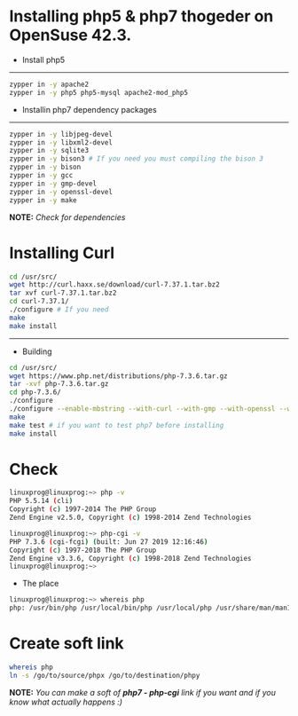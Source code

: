 # Installing php5 & php7 thogeder on OpenSuse 42.3.
- Install php5
--------------------------------------------------
```bash
zypper in -y apache2
zypper in -y php5 php5-mysql apache2-mod_php5 
```

- Installin php7 dependency packages
--------------------------------------------------
```bash
zypper in -y libjpeg-devel
zypper in -y libxml2-devel
zypper in -y sqlite3
zypper in -y bison3 # If you need you must compiling the bison 3
zypper in -y bison
zypper in -y gcc
zypper in -y gmp-devel
zypper in -y openssl-devel
zypper in -y make
```
**NOTE:** *Check for dependencies*

# Installing Curl 
```bash
cd /usr/src/
wget http://curl.haxx.se/download/curl-7.37.1.tar.bz2
tar xvf curl-7.37.1.tar.bz2
cd curl-7.37.1/
./configure # If you need
make
make install
```
-----------------------------------------------------

- Building

```bash
cd /usr/src/
wget https://www.php.net/distributions/php-7.3.6.tar.gz
tar -xvf php-7.3.6.tar.gz
cd php-7.3.6/
./configure
./configure --enable-mbstring --with-curl --with-gmp --with-openssl --with-mysqli #In my case
make
make test # if you want to test php7 before installing 
make install
```


# Check
```bash
linuxprog@linuxprog:~> php -v
PHP 5.5.14 (cli) 
Copyright (c) 1997-2014 The PHP Group
Zend Engine v2.5.0, Copyright (c) 1998-2014 Zend Technologies

linuxprog@linuxprog:~> php-cgi -v
PHP 7.3.6 (cgi-fcgi) (built: Jun 27 2019 12:16:46)
Copyright (c) 1997-2018 The PHP Group
Zend Engine v3.3.6, Copyright (c) 1998-2018 Zend Technologies
linuxprog@linuxprog:~> 
```
- The place
```bash
linuxprog@linuxprog:~> whereis php
php: /usr/bin/php /usr/local/bin/php /usr/local/php /usr/share/man/man1/php.1.gz /usr/src/php-7.3.6/php7.spec /usr/src/php-7.3.6/php.ini-development /usr/src/php-7.3.6/php.ini-production /usr/src/php-7.3.6/php.gif
```
# Create soft link
```bash
whereis php
ln -s /go/to/source/phpx /go/to/destination/phpy
```

**NOTE:** *You can make a soft of* ***php7 - php-cgi*** *link if you want and if you know what actually happens :)*







